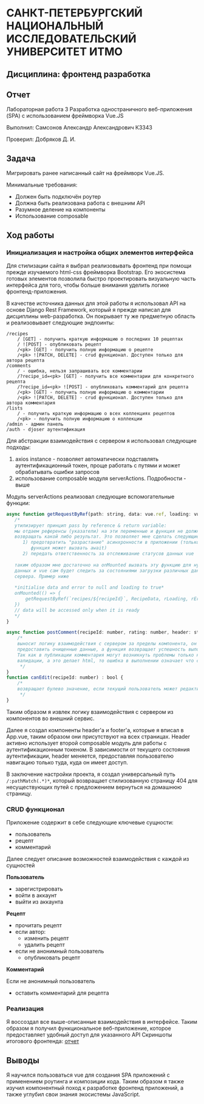 # САНКТ-ПЕТЕРБУРГСКИЙ НАЦИОНАЛЬНЫЙ ИССЛЕДОВАТЕЛЬСКИЙ УНИВЕРСИТЕТ ИТМО

## Дисциплина: фронтенд разработка

## Отчет

Лабораторная работа 3
Разработка одностраничного веб-приложения (SPA) с использованием фреймворка Vue.JS

Выполнил: Самсонов Александр Александрович
К3343

Проверил: Добряков Д. И.

## Задача

Мигрировать ранее написанный сайт на фреймворк Vue.JS.

Минимальные требования:

- Должен быть подключён роутер
- Должна быть реализована работа с внешним API
- Разумное деление на компоненты
- Использование composable

## Ход работы

### Инициализация и настройка общих элементов интерфейса

Для стилизации сайта я выбрал реализовывать фронтенд при помощи прежде изучаемого
html-css фреймворка Bootstrap. Его экосистема готовых элементов позволила быстро
проектировать визуальную часть интерфейса для того, чтобы больше внимания уделить
логике фронтенд-приложения.

В качестве источника данных для этой работы я использовал API на основе Django Rest
Framework, который я прежде написал для дисциплины web-разработка. Он покрывает ту же
предметную область и реализовывает следующие эндпоинты:

```
/recipes
    / [GET] - получить краткую информацию о последних 10 рецептах
    / ![POST] - опубликовать рецепт
    /<pk> [GET] - получить полную информацию о рецепте
    /<pk> ![PATCH, DELETE] - crud функционал. Доступен только для автора рецепта
/comments
    / - ошибка, нельзя запрашивать все комментарии
    /?recipe_id=<pk> [GET] - получить все комментарии для конкретного рецепта
    /?recipe_id=<pk> ![POST] - опубликовать комментарий для рецепта
    /<pk> [GET] - получить полную информацию о комментарии
    /<pk> ![PATCH, DELETE] - crud функционал. Доступен только для автора комментария
/lists
    / - получить краткую информацию о всех коллекциях рецептов
    /<pk> - получить полную информацию о коллекции
/admin - админ панель
/auth - djoser аутентификация
```

Для абстракции взаимодействия с сервером я использовал следующие подходы:
1) axios instance - позволяет автоматически подставлять аутентификационный токен, 
   проще работать с путями и может обрабатывать ошибки запросов
2) использование composable модуля serverActions. Подробности - выше

Модуль serverActions реализовал следующие вспомогательные функции:
```js
async function getRequestByRef(path: string, data: vue.ref, loading: vue.ref, errors: vue.ref): void {
   /*
   утилизирует принцип pass by reference & return variable:
   мы отдаем референсы (указатели) на эти переменные и функция не должна 
   возвращать какой либо результат. Это позволяет мне сделать следующие 2 вещи:
      1) предотвратить "разрастание" асинхронности в приложении (только async 
         функция может вызвать await)
      2) передать ответственность за отслеживание статусов данных vue
   
   таким образом мне достаточно на onMounted вызвать эту функцию для нужных
   данных и vue сам будет следить за состояниями загрузки различных данных с 
   сервера. Пример ниже
   
   *initialise data and error to null and loading to true*
   onMounted(() => {
       getRequestByRef(`recipes/${recipeId}`, RecipeData, rLoading, rError)
   })
   // data will be accessed only when it is ready
   */
}

async function postComment(recipeId: number, rating: number, header: string, content: string): null | response {
    /*
    выносит логику взаимодействия с сервером за пределы компонента, он должен  только
    предоставить очищенные данные, а функция возвращает успешность выполнения процедуры.
    Так как в публикации комментария могут возникнуть проблемы только на шаге 
    валидации, а это делает html, то ошибка в выполнении означает что сервер упал. 
     */
}
function canEdit(recipeId: number) : bool {
    /*
    возвращает булево значение, если текущий пользователь может редактировать
     */
}
```

Таким образом я извлек логику взаимодействия с сервером из компонентов во внешний сервис.

Далее я создал компоненты header'а и footer'a, которые я вписал в App.vue, таким 
образом они присутствуют на всех страницах. Header активно использует второй 
composable модуль для работы с аутентификационным токеном. В зависимости от текущего 
состояния аутентификации, header меняется, предоставляя пользователю навигацию только 
туда, куда он имеет доступ. 

В заключение настройки проекта, я создал универсальный путь `/:pathMatch(.*)*`, 
который возвращает стилизованную страницу 404 для несуществующих путей с предложением 
вернуться на домашнюю страницу. 

### CRUD функционал

Приложение содержит в себе следующие ключевые сущности:
- пользователь
- рецепт
- комментарий

Далее следует описание возможностей взаимодействия с каждой из сущностей

**Пользователь**

- зарегистрировать
- войти в аккаунт
- выйти из аккаунта

**Рецепт**

- прочитать рецепт
- если автор:
  - изменить рецепт
  - удалить рецепт
- если не анонимный пользователь
  - опубликовать рецепт

**Комментарий**

Если не анонимный пользователь
- оставить комментарий для рецепта

### Реализация

Я воссоздал все выше-описанные взаимодействия в интерфейсе. Таким образом я получил 
функциональное веб-приложение, которое предоставляет удобный доступ для указанного API
Скриншоты итогового фронтенда: [отчет](https://mayonnaise-slap.github.io/ITMO_ICT_WebDevelopment_2024-2025/Lab_4/lab.html)

## Выводы

Я научился пользоваться vue для создания SPA приложений с применением роутинга и 
композиции кода. Таким образом я также изучил компонентный поход к разработке фронтенд 
приложений, а также углубил свои знания экосистемы JavaScript. 
